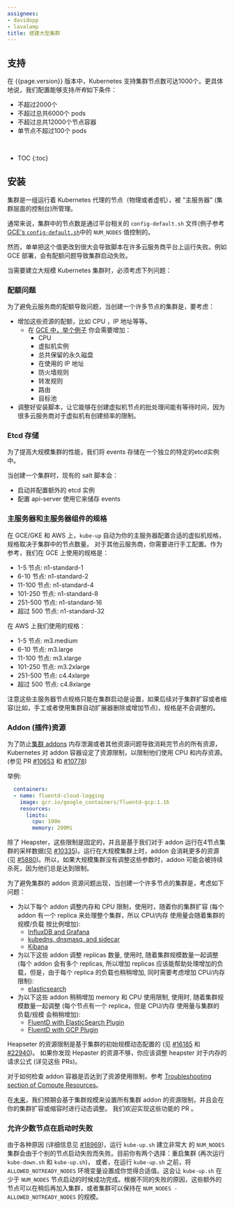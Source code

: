 ```yaml
---
assignees:
- davidopp
- lavalamp
title: 搭建大型集群
---
```



## 支持


在 {{page.version}} 版本中，Kubernetes 支持集群节点数可达1000个。更具体地说，我们配置能够支持*所有*如下条件：





* 不超过2000个
* 不超过总共6000个 pods
* 不超过总共12000个节点容器
* 单节点不超过100个 pods

<br>

* TOC
{:toc}


## 安装


集群是一组运行着 Kubernetes 代理的节点（物理或者虚机），被 "主服务器" (集群层面的控制台)所管理。


通常来说，集群中的节点数是通过平台相关的 `config-default.sh` 文件(例子参考[GCE's `config-default.sh`](http://releases.k8s.io/{{page.githubbranch}}/cluster/gce/config-default.sh)中的 `NUM_NODES` 值控制的。


然而，单单把这个值更改到很大会导致脚本在许多云服务商平台上运行失败。例如 GCE 部署，会有配额问题导致集群启动失败。


当需要建立大规模 Kubernetes 集群时，必须考虑下列问题：


### 配额问题


为了避免云服务商的配额导致问题，当创建一个许多节点的集群是，要考虑：


* 增加这些资源的配额，比如 CPU ，IP 地址等等。
  * 在 [GCE 中，举个例子](https://cloud.google.com/compute/docs/resource-quotas) 你会需要增加：
    * CPU
    * 虚拟机实例
    * 总共保留的永久磁盘
    * 在使用的 IP 地址
    * 防火墙规则
    * 转发规则
    * 路由
    * 目标池
* 调整好安装脚本，让它能够在创建虚拟机节点的批处理间能有等待时间，因为很多云服务商对于虚拟机有创建频率的限制。


### Etcd 存储


为了提高大规模集群的性能，我们将 events 存储在一个独立的特定的etcd实例中。


当创建一个集群时，现有的 salt 脚本会：



* 启动并配置额外的 etcd 实例
* 配置 api-server 使用它来储存 events


### 主服务器和主服务器组件的规格


在 GCE/GKE 和 AWS 上，`kube-up` 自动为你的主服务器配置合适的虚拟机规格，规格取决于集群中的节点数量。
对于其他云服务商，你需要进行手工配置。作为参考，我们在 GCE 上使用的规格是：


* 1-5 节点: n1-standard-1
* 6-10 节点: n1-standard-2
* 11-100 节点: n1-standard-4
* 101-250 节点: n1-standard-8
* 251-500 节点: n1-standard-16
* 超过 500 节点: n1-standard-32


在 AWS 上我们使用的规格：


* 1-5 节点: m3.medium
* 6-10 节点: m3.large
* 11-100 节点: m3.xlarge
* 101-250 节点: m3.2xlarge
* 251-500 节点: c4.4xlarge
* 超过 500 节点: c4.8xlarge


注意这些主服务器节点规格只能在集群启动是设置，如果后续对于集群扩容或者缩容(比如，手工或者使用集群自动扩展器删除或增加节点)，规格是不会调整的。


### Addon (插件)资源


为了防止[集群 addons](https://releases.k8s.io/{{page.githubbranch}}/cluster/addons) 内存泄漏或者其他资源问题导致消耗完节点的所有资源，Kubernetes 对 addon 容器设定了资源限制，以限制他们使用 CPU 和内存资源。(参见 PR [#10653](http://pr.k8s.io/10653/files) 和 [#10778](http://pr.k8s.io/10778/files))


举例:

```yaml
  containers:
  - name: fluentd-cloud-logging
    image: gcr.io/google_containers/fluentd-gcp:1.16
    resources:
      limits:
        cpu: 100m
        memory: 200Mi
```


除了 Heapster，这些限制是固定的，并且是基于我们对于 addon 运行在4节点集群的采样数据(见 [#10335](http://issue.k8s.io/10335#issuecomment-117861225))。运行在大规模集群上时，addon 会消耗更多的资源(见 [#5880](http://issue.k8s.io/5880#issuecomment-113984085))。所以，如果大规模集群没有调整这些参数时，addon 可能会被持续杀死，因为他们总是达到限制。


为了避免集群的 addon 资源问题出现，当创建一个许多节点的集群是，考虑如下问题：


 * 为以下每个 addon 调整内存和 CPU 限制，使用时，随着你的集群扩容 (每个 addon 有一个 replica 来处理整个集群，所以 CPU/内存 使用量会随着集群的 规模/负载 按比例增加):
    * [InfluxDB and Grafana](http://releases.k8s.io/{{page.githubbranch}}/cluster/addons/cluster-monitoring/influxdb/influxdb-grafana-controller.yaml)
    * [kubedns, dnsmasq, and sidecar](http://releases.k8s.io/{{page.githubbranch}}/cluster/addons/dns/kubedns-controller.yaml.in)
    * [Kibana](http://releases.k8s.io/{{page.githubbranch}}/cluster/addons/fluentd-elasticsearch/kibana-controller.yaml)
 * 为以下这些 addon 调整 replicas 数量, 使用时, 随着集群规模数量一起调整 (每个 addon 会有多个 replicas, 所以增加 replicas 应该能帮助处理增加的负载，但是，由于每个 replica 的负载也稍稍增加, 同时需要考虑增加 CPU/内存 限制):
    * [elasticsearch](http://releases.k8s.io/{{page.githubbranch}}/cluster/addons/fluentd-elasticsearch/es-controller.yaml)
 * 为以下这些 addon 稍稍增加 memory 和 CPU 使用限制, 使用时, 随着集群规模数量一起调整 (每个节点有一个 replica，但是 CPU/内存 使用量与集群的 负载/规模 会稍稍增加):
    * [FluentD with ElasticSearch Plugin](http://releases.k8s.io/{{page.githubbranch}}/cluster/addons/fluentd-elasticsearch/fluentd-es-ds.yaml)
    * [FluentD with GCP Plugin](http://releases.k8s.io/{{page.githubbranch}}/cluster/addons/fluentd-gcp/fluentd-gcp-ds.yaml)


Heapseter 的资源限制是基于集群的初始规模动态配置的 (见 [#16185](http://issue.k8s.io/16185) 和 [#22940](http://issue.k8s.io/22940))。
如果你发现 Hepaster 的资源不够，你应该调整 heapster 对于内存的请求公式 (详见这些 PRs)。


对于如何检查 addon 容器是否达到了资源使用限制，参考 [Troubleshooting section of Compute Resources](/docs/concepts/configuration/manage-compute-resources-container/#troubleshooting)。


在[未来](http://issue.k8s.io/13048)，我们预期会基于集群规模来设置所有集群 addon 的资源限制，并且会在你的集群扩容或缩容时进行动态调整。
我们欢迎实现这些功能的 PR 。


### 允许少数节点在启动时失败


由于各种原因 (详细信息见 [#18969](https://github.com/kubernetes/kubernetes/issues/18969))，运行 `kube-up.sh` 建立非常大
的 `NUM_NODES` 集群会由于个别的节点启动失败而失败。目前你有两个选择：重启集群  (再次运行 `kube-down.sh` 和 `kube-up.sh`)，
或者，在运行 `kube-up.sh` 之前，将 `ALLOWED_NOTREADY_NODES` 环境变量设置成你觉得合适值。这会让 `kube-up.sh` 在少于 `NUM_NODES`
节点启动的时候成功完成。根据不同的失败的原因，这些额外的节点可以在稍后再加入集群，或者集群可以保持在 `NUM_NODES - ALLOWED_NOTREADY_NODES` 的规模。